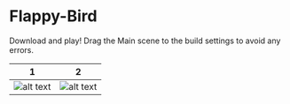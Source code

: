 # Flappy-Bird

Download and play! Drag the Main scene to the build settings to avoid any errors.

1          |  2
:-------------------------:|:-------------------------:
![alt text](https://raw.githubusercontent.com/agarwalkaushal/Flappy-Bird/master/Screenshot(1).jpeg=100X250) |![alt text](https://raw.githubusercontent.com/agarwalkaushal/Flappy-Bird/master/Screenshot(2).jpeg=100X250)



